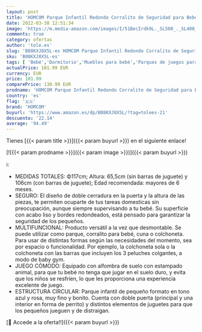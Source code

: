 ```yaml
---
layout: post
title: 'HOMCOM Parque Infantil Redondo Corralito de Seguridad para Bebé Cuna con Alfombra de Suelo Juguetes Divertidos Doble Cerradura Altura 65 5 cm Rosa y Azul'
date: 2022-03-30 12:51:34
image: 'https://m.media-amazon.com/images/I/51BecIrdk9L._SL500_._SL400_.jpg'
comments: true
category: ofertas
author: 'tole.es'
slug: 'B08KXJ8X5L-es HOMCOM Parque Infantil Redondo Corralito de Seguridad para...'
sku: 'B08KXJ8X5L-es'
tags: [ 'Bebé','Dormitorio','Muebles para bebé','Parques de juegos para bebé','bebé','homcom', ]
actualPrice: 101.99 EUR
currency: EUR
price: 101.99
comparePrice: 130.99 EUR
prodname: 'HOMCOM Parque Infantil Redondo Corralito de Seguridad para Bebé Cuna con Alfombra de Suelo Juguetes Divertidos Doble Cerradura Altura 65 5 cm Rosa y Azul'
country: 'es'
flag: '🇪🇸'
brand: 'HOMCOM'
buyurl: 'https://www.amazon.es/dp/B08KXJ8X5L/?tag=tolees-21'
descuento: '22.14'
average: '94.49'
---
```


Tienes [{{< param title >}}]({{< param buyurl >}}) en el siguiente enlace!

[![{{< param prodname >}}]({{< param image >}})]({{< param buyurl >}})

ℹ️:

- MEDIDAS TOTALES: Φ117cm; Altura: 65,5cm (sin barras de juguete) y 106cm (con barras de juguete); Edad recomendada: mayores de 6 meses.
- SEGURO: El diseño de doble cerradura en la puerta y la altura de las piezas, te permiten ocuparte de tus tareas domesticas sin preocupación, aunque siempre supervisando a tu bebé. Su superficie con acabo liso y bordes redondeados, está pensado para garantizar la seguridad de los pequeños.
- MULTIFUNCIONAL: Producto versátil a la vez que desmontable. Se puede utilizar como parque, corralito para bebé, cuna o colchoneta. Para usar de distintas formas según las necesidades del momento, sea por espacio o funcionalidad. Por ejemplo, la colchoneta sola o la colchoneta con las barras que incluyen los 3 peluches colgantes, a modo de baby gym.
- JUEGO CÓMODO: Equipado con alfombra de suelo con estampado animal, para que tu bebé no tenga que jugar en el suelo duro, y evita que los niños se resfríen, lo que les proporciona una experiencia excelente de juego.
- ESTRUCTURA CIRCULAR: Parque infantil de pequeño formato en tono azul y rosa, muy fino y bonito. Cuenta con doble puerta (principal y una interior en forma de perrito) y distintos elementos de juguetes para que los pequeños jueguen y de distraigan.

[🛒 Accede a la oferta!!]({{< param buyurl >}})
